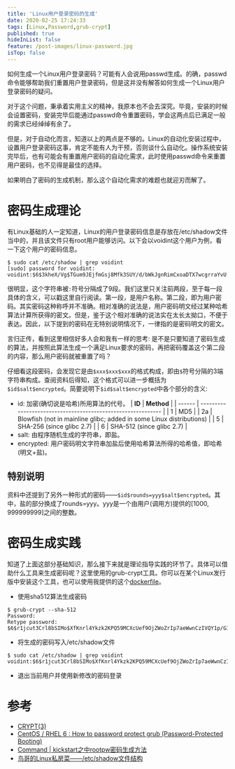 ```yaml
---
title: 'Linux用户登录密码的生成'
date: 2020-02-25 17:24:33
tags: [Linux,Password,grub-crypt]
published: true
hideInList: false
feature: /post-images/linux-password.jpg
isTop: false
---
```


如何生成一个Linux用户登录密码？可能有人会说用passwd生成。的确，passwd命令能够帮助我们重置用户登录密码，但是这并没有解答如何生成一个Linux用户登录密码的疑问。

对于这个问题，秉承着实用主义的精神，我原本也不会去深究。毕竟，安装的时候会设置密码，安装完毕后能通过passwd命令重置密码，学会这两点后已满足一般的需求已经绰绰有余了。

但是，对于自动化而言，知道以上的两点是不够的。Linux的自动化安装过程中，设置用户登录密码这事，肯定不能有人为干预，否则谈什么自动化。操作系统安装完毕后，也有可能会有重置用户密码的自动化需求，此时使用passwd命令来重置用户密码，也不见得是最佳的选择。

如果明白了密码的生成机制，那么这个自动化需求的难题也就迎刃而解了。

# 密码生成理论
有Linux基础的人一定知道，Linux的用户登录密码信息是存放在/etc/shadow文件当中的，并且该文件只有root用户能够访问。以下会以voidint这个用户为例，看一下这个用户的密码信息。

```shell
$ sudo cat /etc/shadow | grep voidint
[sudo] password for voidint:
voidint:$6$3kheX/Vg$TGum9JEjfmGsj8Mfk3SUY/d/bWkJgnRimCxoaDTX7wcgrraYvU.fiziEUdpDglWc58uPZqWJhKNjiXayP9Q6b0:16892::::::
```

很明显，这个字符串被`:`符号分隔成了9段。我们这里只关注前两段，至于每一段具体的含义，可以戳这里自行阅读。第一段，是用户名称。第二段，即为用户密码。其实密码这种称呼并不准确。相对准确的说法是，用户密码明文经过某种哈希算法计算所获得的密文。但是，鉴于这个相对准确的说法实在太长太拗口，不便于表达。因此，以下提到的密码在无特别说明情况下，一律指的是密码明文的密文。

言归正传，看到这里相信好多人会和我有一样的思考: 是不是只要知道了密码生成的算法，并按照此算法生成一个满足Linux要求的密码，再把密码覆盖这个第二段的内容，那么用户密码就被重置了吗？

仔细看这段密码，会发现它是由`$xxx$xxx$xxx`的格式构成，即由`$`符号分隔的3端字符串构成。查阅资料后得知，这个格式可以进一步概括为`$id$salt$encrypted`。简要说明下`$id$salt$encrypted`中各个部分的含义:

- id: 加密(确切说是哈希)所用算法的代号。
    | **ID** | **Method**                                                   |
    | ------ | ------------------------------------------------------------ |
    | 1      | MD5                                                          |
    | 2a     | Blowfish (not in mainline glibc; added in some Linux distributions) |
    | 5      | SHA-256 (since glibc 2.7)                                    |
    | 6      | SHA-512 (since glibc 2.7)                                    |
- salt: 由程序随机生成的字符串，即盐。
- encrypted: 用户密码明文字符串加盐后使用哈希算法所得的哈希值，即哈希(明文+盐)。

## 特别说明
资料中还提到了另外一种形式的密码——`$id$rounds=yyy$salt$encrypted`。其中，盐的部分换成了rounds=yyy。yyy是一个由用户(调用方)提供的[1000, 999999999]之间的整数。

# 密码生成实践
知道了上面这部分基础知识，那么接下来就是理论指导实践的环节了。具体可以借助什么工具来生成密码呢？这里使用的grub-crypt工具。你可以在某个Linux发行版中安装这个工具，也可以使用我提供的这个[dockerfile](https://github.com/voidint/dockerfile/tree/master/grub-crypt)。

- 使用sha512算法生成密码

```shell
$ grub-crypt --sha-512
Password:
Retype password:
$6$r1jcut3Crl8bSIMo$XfKnrl4Ykzk2KPQ59MCXcUef9OjZWoZrIp7aeWwnCzIVQY1p/G1EiJQE4DYFej783NlvR5KtKYXs4P/hQaVst.
```

- 将生成的密码写入/etc/shadow文件

```shell
$ sudo cat /etc/shadow | grep voidint
voidint:$6$r1jcut3Crl8bSIMo$XfKnrl4Ykzk2KPQ59MCXcUef9OjZWoZrIp7aeWwnCzIVQY1p/G1EiJQE4DYFej783NlvR5KtKYXs4P/hQaVst.:16892:::::: 
```

- 退出当前用户并使用新修改的密码登录

# 参考
- [CRYPT(3)](http://man7.org/linux/man-pages/man3/crypt.3.html)
- [CentOS / RHEL 6 : How to password protect grub (Password-Protected Booting)](https://www.thegeekdiary.com/centos-rhel-6-how-to-password-protect-grub-password-protected-booting/)
- [Command | kickstart之中rootpw密码生成方法](http://clavinli.github.io/2014/11/14/linux-command-hash-root-password-in-kickstart/)
- [鸟哥的Linux私房菜——/etc/shadow文件结构](http://cn.linux.vbird.org/linux_basic/0410accountmanager.php#shadow_file)


